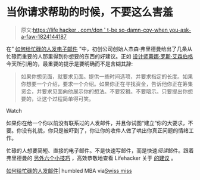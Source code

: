 # 当你请求帮助的时候，不要这么害羞

> 原文:[https://life hacker . com/don ' t-be so-damn-coy-when you-ask-a-faw-1824144187](https://lifehacker.com/dont-be-so-damn-coy-when-you-ask-a-favor-1824144187)

在“ [如何给忙碌的人发电子邮件](http://humbledmba.com/how-to-email-busy-people) ”中，初创公司创始人杰森·弗里德曼给出了几条从忙碌而重要的人那里得到你想要的东西的好建议。正如 [设计师蒂娜·罗斯·艾森伯格](http://www.swiss-miss.com/2018/03/how-to-email-busy-people.html) 今天所引用的，最重要的提示是要明确而不是含糊其辞:

> 如果你想见面，就要求见面。提供一些时间选项，并要求指定的长度。如果你想要一个介绍，要求一个介绍。如果你正在寻找资金，告诉他你正在筹集资金，并要求见面向他展示你的想法。不要狡猾。不要暗示。只要提出你想要的，让这个过程简单得可笑。

Watch

如果你在给一个你以前没有联系过的人发邮件，并且你试图“建立”你的大要求，不要。你没有礼貌，你只是被吓到了，你让你的收件人做了哄出你真正问题的情绪工作。

忙碌的人想要简短、直接的电子邮件。不是快速写邮件，而是快速*阅读*邮件。跟着弗里德曼的 [另外六个小技巧](http://humbledmba.com/how-to-email-busy-people) ，高效恭敬地查看 Lifehacker 关于 [的建议](https://lifehacker.com/how-to-ask-for-advice-over-email-1796107956) 。

[如何给忙碌的人发邮件](http://humbledmba.com/how-to-email-busy-people)| humbled MBA via[Swiss miss](http://www.swiss-miss.com/2018/03/how-to-email-busy-people.html)
